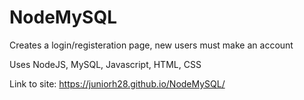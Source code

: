 # NodeMySQL

Creates a login/registeration page, new users must make an account

Uses NodeJS, MySQL, Javascript, HTML, CSS

Link to site: https://juniorh28.github.io/NodeMySQL/
